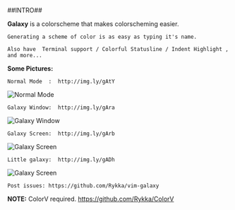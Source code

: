 ##INTRO##

**Galaxy** is a colorscheme that makes colorscheming easier.
    
    Generating a scheme of color is as easy as typing it's name.

    Also have  Terminal support / Colorful Statusline / Indent Highlight , 
    and more...
    
**Some Pictures:**
        
    Normal Mode  :  http://img.ly/gAtY 
![Normal Mode](http://s3.amazonaws.com/imgly_production/3953490/large.png)

    Galaxy Window:  http://img.ly/gAra 
![Galaxy Window](http://s3.amazonaws.com/imgly_production/3953316/large.png)

    Galaxy Screen:  http://img.ly/gArb 
![Galaxy Screen](http://s3.amazonaws.com/imgly_production/3953317/large.png)

    Little galaxy:  http://img.ly/gADh 
![Galaxy Screen](http://s3.amazonaws.com/imgly_production/3954067/large.png)

    Post issues: https://github.com/Rykka/vim-galaxy

**NOTE:**   ColorV required. https://github.com/Rykka/ColorV

